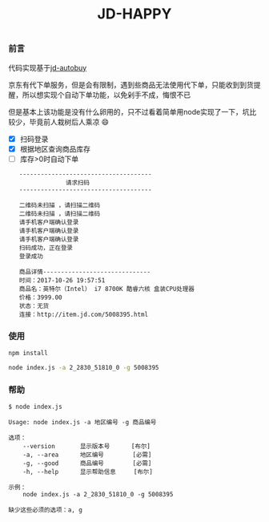 <h1 align="center">JD-HAPPY<h1>

### 前言

代码实现基于[jd-autobuy](https://github.com/Adyzng/jd-autobuy)

京东有代下单服务，但是会有限制，遇到些商品无法使用代下单，只能收到到货提醒，所以想实现个自动下单功能，以免剁手不成，悔恨不已

但是基本上该功能是没有什么卵用的，只不过看着简单用node实现了一下，坑比较少，毕竟前人栽树后人乘凉 :smile:

- [X] 扫码登录
- [X] 根据地区查询商品库存
- [ ] 库存>0时自动下单

```
   -------------------------------------
                请求扫码
   -------------------------------------

   二维码未扫描 ，请扫描二维码
   二维码未扫描 ，请扫描二维码
   请手机客户端确认登录
   请手机客户端确认登录
   请手机客户端确认登录
   扫码成功，正在登录
   登录成功

   商品详情------------------------------
   时间：2017-10-26 19:57:51
   商品名：英特尔（Intel） i7 8700K 酷睿六核 盒装CPU处理器
   价格：3999.00
   状态：无货
   连接：http://item.jd.com/5008395.html
```

### 使用

```bash
npm install

node index.js -a 2_2830_51810_0 -g 5008395
```

### 帮助
```
$ node index.js

Usage: node index.js -a 地区编号 -g 商品编号

选项：
    --version       显示版本号      [布尔]
    -a, --area      地区编号        [必需]
    -g, --good      商品编号        [必需]
    -h, --help      显示帮助信息     [布尔]

示例：
    node index.js -a 2_2830_51810_0 -g 5008395

缺少这些必须的选项：a, g
```
